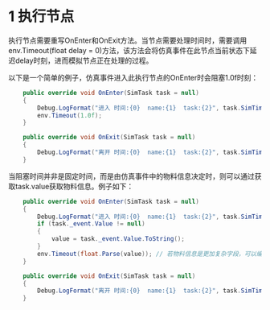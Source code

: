 # 1 执行节点

执行节点需要重写OnEnter和OnExit方法。当节点需要处理时间时，需要调用env.Timeout(float delay = 0)方法，该方法会将仿真事件在此节点当前状态下延迟delay时刻，进而模拟节点正在处理的过程。

以下是一个简单的例子，仿真事件进入此执行节点的OnEnter时会阻塞1.0f时刻：
```csharp
    public override void OnEnter(SimTask task = null)
    {
        Debug.LogFormat("进入 时间:{0}  name:{1}  task:{2}", task.SimTime, NodeName, task.Id);
        env.Timeout(1.0f);
    }

    public override void OnExit(SimTask task = null)
    {
        Debug.LogFormat("离开 时间:{0}  name:{1}  task:{2}", task.SimTime, NodeName, task.Id);
    }
```

当阻塞时间并非是固定时间，而是由仿真事件中的物料信息决定时，则可以通过获取task.value获取物料信息。例子如下：
```csharp
    public override void OnEnter(SimTask task = null)
    {
        Debug.LogFormat("进入 时间:{0}  name:{1}  task:{2}", task.SimTime, NodeName, task.Id);
		if (task._event.Value != null)
        {
            value = task._event.Value.ToString();
        }
        env.Timeout(float.Parse(value)); // 若物料信息是更加复杂字段，可以编写更加复杂的逻辑计算出执行时间
    }

    public override void OnExit(SimTask task = null)
    {
        Debug.LogFormat("离开 时间:{0}  name:{1}  task:{2}", task.SimTime, NodeName, task.Id);
    }
```